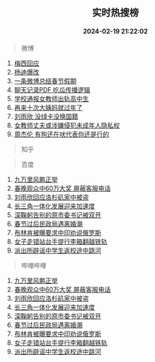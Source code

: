 <div align="center"><h2>实时热搜榜</h2><h4>2024-02-19 21:22:02</h4></div>

> 微博  

1. [梅西回应](https://s.weibo.com/weibo?q=%23%E6%A2%85%E8%A5%BF%E5%9B%9E%E5%BA%94%23&t=31&band_rank=1&Refer=top)<br />
2. [杨迪爆改](https://s.weibo.com/weibo?q=%23%E6%9D%A8%E8%BF%AA%E7%88%86%E6%94%B9%23&t=31&band_rank=2&Refer=top)<br />
3. [一条微博总结春节假期](https://s.weibo.com/weibo?q=%23%E4%B8%80%E6%9D%A1%E5%BE%AE%E5%8D%9A%E6%80%BB%E7%BB%93%E6%98%A5%E8%8A%82%E5%81%87%E6%9C%9F%23&t=31&band_rank=3&Refer=top)<br />
4. [聊天记录PDF 吃瓜传播逻辑](https://s.weibo.com/weibo?q=%E8%81%8A%E5%A4%A9%E8%AE%B0%E5%BD%95PDF%20%E5%90%83%E7%93%9C%E4%BC%A0%E6%92%AD%E9%80%BB%E8%BE%91&t=31&band_rank=4&Refer=top)<br />
5. [学校通报女教师出轨高中生](https://s.weibo.com/weibo?q=%23%E5%AD%A6%E6%A0%A1%E9%80%9A%E6%8A%A5%E5%A5%B3%E6%95%99%E5%B8%88%E5%87%BA%E8%BD%A8%E9%AB%98%E4%B8%AD%E7%94%9F%23&t=31&band_rank=5&Refer=top)<br />
6. [再来十次大姨妈就过年了](https://s.weibo.com/weibo?q=%23%E5%86%8D%E6%9D%A5%E5%8D%81%E6%AC%A1%E5%A4%A7%E5%A7%A8%E5%A6%88%E5%B0%B1%E8%BF%87%E5%B9%B4%E4%BA%86%23&t=31&band_rank=6&Refer=top)<br />
7. [刘雨欣 没绿卡没换国籍](https://s.weibo.com/weibo?q=%E5%88%98%E9%9B%A8%E6%AC%A3%20%E6%B2%A1%E7%BB%BF%E5%8D%A1%E6%B2%A1%E6%8D%A2%E5%9B%BD%E7%B1%8D&t=31&band_rank=7&Refer=top)<br />
8. [女教师丈夫或涉嫌侵犯未成年人隐私权](https://s.weibo.com/weibo?q=%23%E5%A5%B3%E6%95%99%E5%B8%88%E4%B8%88%E5%A4%AB%E6%88%96%E6%B6%89%E5%AB%8C%E4%BE%B5%E7%8A%AF%E6%9C%AA%E6%88%90%E5%B9%B4%E4%BA%BA%E9%9A%90%E7%A7%81%E6%9D%83%23&t=31&band_rank=8&Refer=top)<br />
9. [周杰伦 有狗还在吠代表你还是行的](https://s.weibo.com/weibo?q=%E5%91%A8%E6%9D%B0%E4%BC%A6%20%E6%9C%89%E7%8B%97%E8%BF%98%E5%9C%A8%E5%90%A0%E4%BB%A3%E8%A1%A8%E4%BD%A0%E8%BF%98%E6%98%AF%E8%A1%8C%E7%9A%84&t=31&band_rank=9&Refer=top)<br />

> 知乎  


> 百度  

1. [九万里风鹏正举](https://www.baidu.com/s?wd=%E4%B9%9D%E4%B8%87%E9%87%8C%E9%A3%8E%E9%B9%8F%E6%AD%A3%E4%B8%BE&sa=fyb_news&rsv_dl=fyb_news)<br />
2. [春晚观众中60万大奖 屏蔽客服电话](https://www.baidu.com/s?wd=%E6%98%A5%E6%99%9A%E8%A7%82%E4%BC%97%E4%B8%AD60%E4%B8%87%E5%A4%A7%E5%A5%96+%E5%B1%8F%E8%94%BD%E5%AE%A2%E6%9C%8D%E7%94%B5%E8%AF%9D&sa=fyb_news&rsv_dl=fyb_news)<br />
3. [刘雨欣回应洛杉矶家中被盗](https://www.baidu.com/s?wd=%E5%88%98%E9%9B%A8%E6%AC%A3%E5%9B%9E%E5%BA%94%E6%B4%9B%E6%9D%89%E7%9F%B6%E5%AE%B6%E4%B8%AD%E8%A2%AB%E7%9B%97&sa=fyb_news&rsv_dl=fyb_news)<br />
4. [长三角一体化发展迎来加速度](https://www.baidu.com/s?wd=%E9%95%BF%E4%B8%89%E8%A7%92%E4%B8%80%E4%BD%93%E5%8C%96%E5%8F%91%E5%B1%95%E8%BF%8E%E6%9D%A5%E5%8A%A0%E9%80%9F%E5%BA%A6&sa=fyb_news&rsv_dl=fyb_news)<br />
5. [深鞠躬告别的原市委书记被双开](https://www.baidu.com/s?wd=%E6%B7%B1%E9%9E%A0%E8%BA%AC%E5%91%8A%E5%88%AB%E7%9A%84%E5%8E%9F%E5%B8%82%E5%A7%94%E4%B9%A6%E8%AE%B0%E8%A2%AB%E5%8F%8C%E5%BC%80&sa=fyb_news&rsv_dl=fyb_news)<br />
6. [春节过后民政局遇离婚潮](https://www.baidu.com/s?wd=%E6%98%A5%E8%8A%82%E8%BF%87%E5%90%8E%E6%B0%91%E6%94%BF%E5%B1%80%E9%81%87%E7%A6%BB%E5%A9%9A%E6%BD%AE&sa=fyb_news&rsv_dl=fyb_news)<br />
7. [布林肯被曝要求中印劝说俄罗斯](https://www.baidu.com/s?wd=%E5%B8%83%E6%9E%97%E8%82%AF%E8%A2%AB%E6%9B%9D%E8%A6%81%E6%B1%82%E4%B8%AD%E5%8D%B0%E5%8A%9D%E8%AF%B4%E4%BF%84%E7%BD%97%E6%96%AF&sa=fyb_news&rsv_dl=fyb_news)<br />
8. [女子走错站台手提行李箱翻越铁轨](https://www.baidu.com/s?wd=%E5%A5%B3%E5%AD%90%E8%B5%B0%E9%94%99%E7%AB%99%E5%8F%B0%E6%89%8B%E6%8F%90%E8%A1%8C%E6%9D%8E%E7%AE%B1%E7%BF%BB%E8%B6%8A%E9%93%81%E8%BD%A8&sa=fyb_news&rsv_dl=fyb_news)<br />
9. [派出所辟谣中学生返校途中跳河](https://www.baidu.com/s?wd=%E6%B4%BE%E5%87%BA%E6%89%80%E8%BE%9F%E8%B0%A3%E4%B8%AD%E5%AD%A6%E7%94%9F%E8%BF%94%E6%A0%A1%E9%80%94%E4%B8%AD%E8%B7%B3%E6%B2%B3&sa=fyb_news&rsv_dl=fyb_news)<br />

> 哔哩哔哩  

1. [九万里风鹏正举](https://www.baidu.com/s?wd=%E4%B9%9D%E4%B8%87%E9%87%8C%E9%A3%8E%E9%B9%8F%E6%AD%A3%E4%B8%BE&sa=fyb_news&rsv_dl=fyb_news)<br />
2. [春晚观众中60万大奖 屏蔽客服电话](https://www.baidu.com/s?wd=%E6%98%A5%E6%99%9A%E8%A7%82%E4%BC%97%E4%B8%AD60%E4%B8%87%E5%A4%A7%E5%A5%96+%E5%B1%8F%E8%94%BD%E5%AE%A2%E6%9C%8D%E7%94%B5%E8%AF%9D&sa=fyb_news&rsv_dl=fyb_news)<br />
3. [刘雨欣回应洛杉矶家中被盗](https://www.baidu.com/s?wd=%E5%88%98%E9%9B%A8%E6%AC%A3%E5%9B%9E%E5%BA%94%E6%B4%9B%E6%9D%89%E7%9F%B6%E5%AE%B6%E4%B8%AD%E8%A2%AB%E7%9B%97&sa=fyb_news&rsv_dl=fyb_news)<br />
4. [长三角一体化发展迎来加速度](https://www.baidu.com/s?wd=%E9%95%BF%E4%B8%89%E8%A7%92%E4%B8%80%E4%BD%93%E5%8C%96%E5%8F%91%E5%B1%95%E8%BF%8E%E6%9D%A5%E5%8A%A0%E9%80%9F%E5%BA%A6&sa=fyb_news&rsv_dl=fyb_news)<br />
5. [深鞠躬告别的原市委书记被双开](https://www.baidu.com/s?wd=%E6%B7%B1%E9%9E%A0%E8%BA%AC%E5%91%8A%E5%88%AB%E7%9A%84%E5%8E%9F%E5%B8%82%E5%A7%94%E4%B9%A6%E8%AE%B0%E8%A2%AB%E5%8F%8C%E5%BC%80&sa=fyb_news&rsv_dl=fyb_news)<br />
6. [春节过后民政局遇离婚潮](https://www.baidu.com/s?wd=%E6%98%A5%E8%8A%82%E8%BF%87%E5%90%8E%E6%B0%91%E6%94%BF%E5%B1%80%E9%81%87%E7%A6%BB%E5%A9%9A%E6%BD%AE&sa=fyb_news&rsv_dl=fyb_news)<br />
7. [布林肯被曝要求中印劝说俄罗斯](https://www.baidu.com/s?wd=%E5%B8%83%E6%9E%97%E8%82%AF%E8%A2%AB%E6%9B%9D%E8%A6%81%E6%B1%82%E4%B8%AD%E5%8D%B0%E5%8A%9D%E8%AF%B4%E4%BF%84%E7%BD%97%E6%96%AF&sa=fyb_news&rsv_dl=fyb_news)<br />
8. [女子走错站台手提行李箱翻越铁轨](https://www.baidu.com/s?wd=%E5%A5%B3%E5%AD%90%E8%B5%B0%E9%94%99%E7%AB%99%E5%8F%B0%E6%89%8B%E6%8F%90%E8%A1%8C%E6%9D%8E%E7%AE%B1%E7%BF%BB%E8%B6%8A%E9%93%81%E8%BD%A8&sa=fyb_news&rsv_dl=fyb_news)<br />
9. [派出所辟谣中学生返校途中跳河](https://www.baidu.com/s?wd=%E6%B4%BE%E5%87%BA%E6%89%80%E8%BE%9F%E8%B0%A3%E4%B8%AD%E5%AD%A6%E7%94%9F%E8%BF%94%E6%A0%A1%E9%80%94%E4%B8%AD%E8%B7%B3%E6%B2%B3&sa=fyb_news&rsv_dl=fyb_news)<br />

